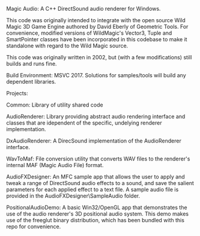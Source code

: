 Magic Audio: A C++ DirectSound audio renderer for Windows. 

This code was originally intended to integrate with the open source Wild Magic 3D Game Engine authored by David Eberly of Geometric Tools. For convenience, modified versions of WildMagic's Vector3, Tuple and SmartPointer classes have been incorporated in this codebase to make it standalone with regard to the Wild Magic source.

This code was originally written in 2002, but (with a few modifications) still builds and runs fine.

Build Environment: MSVC 2017. Solutions for samples/tools will build any dependent libraries.

Projects:

Common: Library of utility shared code

AudioRenderer: Library providing abstract audio rendering interface and classes that are idependent of the specific, undelying renderer implementation.

DxAudioRenderer: A DirecSound implementation of the AudioRenderer interface.

WavToMaf: File conversion utility that converts WAV files to the renderer's internal MAF (Magic Audio File) format.

AudioFXDesigner: An MFC sample app that allows the user to apply and tweak a range of DirectSound audio effects to a sound, and save the salient parameters for each applied effect to a text file. A sample audio file is provided in the AudioFXDesigner\SampleAudio folder.

PositionalAudioDemo: A basic Win32/OpenGL app that demonstrates the use of the audio renderer's 3D positional audio system. This demo makes use of the freeglut binary distribution, which has been bundled with this repo for convenience.